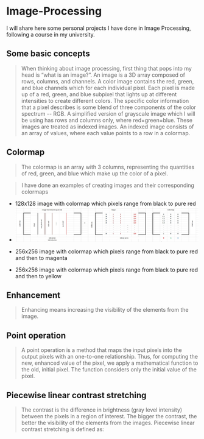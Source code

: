 # Image-Processing

I will share here some personal projects I have done in Image Processing, following a course in my university. 

## Some basic concepts

>When thinking about image processing, first thing that pops into my head is “what is an image?”. An image is a 3D array composed of rows, columns, and channels. 
>A color image contains the red, green, and blue channels which for each individual pixel. Each pixel is made up of a red, green, and blue subpixel that lights up at different intensities to create different colors. The specific color information that a pixel describes is some blend of three components of the color spectrum -- RGB.
>A simplified version of grayscale image which I will be using has rows and columns only, where red=green=blue. These images are treated as indexed images. An indexed image consists of an array of values, where each value points to a row in a colormap.

## Colormap
>The colormap is an array with 3 columns, representing the quantities of red, green, and blue which make up the color of a pixel. 

>I have done an examples of creating images and their corresponding colormaps 
>
- 128x128 image with colormap which pixels range from black to pure red
- ![black-red](https://github.com/dianatat12/Image-Processing/blob/main/images/colormap_black_to_red.jpg)
>
- 256x256 image with colormap which pixels range from black to pure red and then to magenta
>
- 256x256 image with colormap which pixels range from black to pure red and then to yellow


## Enhancement

>Enhancing means increasing the visibility of the elements from the image.

## Point operation

>A point operation is a method that maps the input pixels into the output pixels with an one-to-one relationship. Thus, for computing the new, enhanced value of the pixel, we apply a mathematical function to the old, initial pixel. The function considers only the initial value of the pixel.

## Piecewise linear contrast stretching

>The contrast is the difference in brightness (gray level intensity) between the pixels in a region of interest. The bigger the contrast, the better the visibility of the elements from the images. Piecewise linear contrast stretching is defined as:





